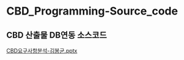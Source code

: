# CBD_Programming-Source_code

## CBD 산출물 DB연동 소스코드
[CBD요구사항분석-김봉균.pptx](https://github.com/Maister-Kim/CBD_Programming-Source_code/files/8955869/CBD.-.pptx)
